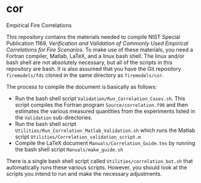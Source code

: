 # cor
Empirical Fire Correlations

This repository contains the materials needed to compile NIST Special Publication 1169, _Verification and Validation of Commonly Used Empirical Correlations for Fire Scenarios_. To make use of these materials, you need a Fortran compiler, Matlab, LaTeX, and a linux bash shell. The linux and/or bash shell are not absolutely necessary, but all of the scripts in this repository are bash. It is also assumed that you have the Git repository `firemodels/fds` cloned in the same directory as `firemodels/cor`.

The process to compile the document is basically as follows:
  * Run the bash shell script `Validation/Run_Correlation_Cases.sh`. This script compiles the Fortran program `Source/correlation.f90` and then estimates the various measured quantities from the experiments listed in the `Validation` sub-directories.
  * Run the bash shell script `Utilities/Run_Correlation_Matlab_Validation.sh` which runs the Matlab script `Utilities/Correlation_validation_script.m`
  * Compile the LaTeX document `Manuals/Correlation_Guide.tex` by running the bash shell script `Manuals/make_guide.sh`

There is a single bash shell script called `Utilities/correlation_bot.sh` that automatically runs these various scripts. However, you should look at the scripts you intend to run and make the necessary adjustments. 
